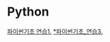 # Python
[파이썬기초 연습1.](https://nbviewer.jupyter.org/github/seung0/Python/blob/master/%ED%8C%8C%EC%9D%B4%EC%8D%AC%EA%B8%B0%EC%B4%88_%EC%97%B0%EC%8A%B51..ipynb)
[*파이썬기초_연습3.](https://nbviewer.jupyter.org/github/seung0/Python/blob/master/%E1%84%91%E1%85%A1%E1%84%8B%E1%85%B5%E1%84%8A%E1%85%A5%E1%86%AB%E1%84%80%E1%85%B5%E1%84%8E%E1%85%A9_%E1%84%8B%E1%85%A7%E1%86%AB%E1%84%89%E1%85%B3%E1%86%B83..ipynb)
